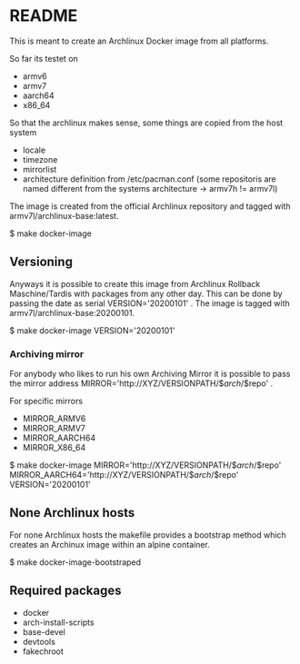 # README

This is meant to create an Archlinux Docker image from all platforms.

So far its testet on

 - armv6
 - armv7
 - aarch64
 - x86_64

So that the archlinux makes sense, some things are copied from the host system

 - locale
 - timezone
 - mirrorlist
 - architecture definition from /etc/pacman.conf (some repositoris are named different from the systems architecture -> armv7h != armv7l)

The image is created from the official Archlinux repository and tagged with armv7l/archlinux-base:latest.

 $ make docker-image


## Versioning

Anyways it is possible to create this image from Archlinux Rollback Maschine/Tardis with packages from any other day. This can be done by passing the date as serial VERSION='20200101' . The image is tagged with armv7l/archlinux-base:20200101.

 $ make docker-image VERSION='20200101'

### Archiving mirror

For anybody who likes to run his own Archiving Mirror it is possible to pass the mirror address MIRROR='http://XYZ/VERSIONPATH/\$$arch/\$$repo' .

For specific mirrors

 - MIRROR_ARMV6
 - MIRROR_ARMV7
 - MIRROR_AARCH64
 - MIRROR_X86_64

 $ make docker-image MIRROR='http://XYZ/VERSIONPATH/\$$arch/\$$repo' MIRROR_AARCH64='http://XYZ/VERSIONPATH/\$$arch/\$$repo' VERSION='20200101'


## None Archlinux hosts

For none Archlinux hosts the makefile provides a bootstrap method which creates an Archinux image within an alpine container.

 $ make docker-image-bootstraped


## Required packages

 - docker
 - arch-install-scripts
 - base-devel
 - devtools
 - fakechroot
  
